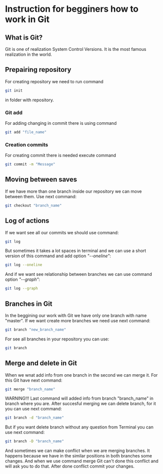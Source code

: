 # Instruction for begginers how to work in Git

## What is Git?

Git is one of realization System Control Versions. It is the most famous realization in the world.

## Prepairing repository

For creating repository we need to run command 

```sh
git init
```
in folder with repository.

### Git add

For adding changing in commit there is using command 
```sh
git add "file_name"
```
### Creation commits

For creating commit there is needed execute command 
```sh
git commit -m "Message"
```

## Moving between saves

If we have more than one branch inside our repository we can move between them. Use next command: 

```sh
git checkout "branch_name"
```

## Log of actions

If we want see all our commits we should use command:
```sh
git log 
```
But sometimes it takes a lot spaces in terminal and we can use a short version of this command and add option *"--oneline"*:
```sh
git log --oneline
```
And if we want see relationship between branches we can use command option *"--graph"*:
```sh
git log --graph
```

## Branches in Git

In the beggining our work with Git we have only one branch with name "master". If we want create more branches we need use next command:
```sh
git branch "new_branch_name"
```
For see all branches in your repository you can use:
```sh
git branch
```

## Merge and delete in Git

When we wnat add info from one branch in the second we can merge it. For this Git have next command:
```sh
git merge "branch_name"
```
WARNING!!!
Last command will added info from branch "branch_name" in branch where you are. 
After succesful merging we can delete branch, for it you can use next command:
```sh
git branch -d "branch_name"
```
But if you want delete branch without any question from Terminal you can use next command:
```sh
git branch -D "branch_name"
```
And sometimes we can make conflict when we are merging branches. It happens because we have in the similar positions in both branches some changes. And when we use command merge Git can't done this conflict and will ask you to do that. After done conflict commit your changes.